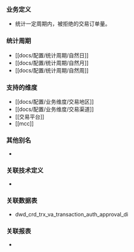 ### 业务定义

* 统计一定周期内，被拒绝的交易订单量。
### 统计周期

* [[docs/配置/统计周期/自然日]]
* [[docs/配置/统计周期/自然月]]
* [[docs/配置/统计周期/自然周]]
### 支持的维度

* [[docs/配置/业务维度/交易地区]]
* [[docs/配置/业务维度/交易渠道]]
* [[交易平台]]
* [[mcc]]
### 其他别名

* 
### 关联技术定义

* 
### 关联数据表

* dwd_crd_trx_va_transaction_auth_approval_di
### 关联报表
* 